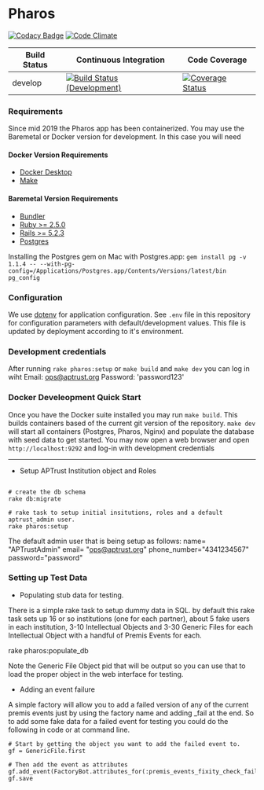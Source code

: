 # Pharos

[![Codacy Badge](https://api.codacy.com/project/badge/Grade/5d37b48c4c5547cca0c9c61a5887f589)](https://www.codacy.com/app/cdahlhausen/pharos?utm_source=github.com&amp;utm_medium=referral&amp;utm_content=APTrust/pharos&amp;utm_campaign=Badge_Grade)
[![Code Climate](https://codeclimate.com/github/APTrust/pharos.png)](https://codeclimate.com/github/APTrust/pharos.png?branch=develop)

Build Status | Continuous Integration | Code Coverage
--- | --- | ---
develop | [![Build Status (Development)](https://travis-ci.org/APTrust/pharos.png?branch=develop)](https://travis-ci.org/APTrust/pharos) | [![Coverage Status](https://coveralls.io/repos/github/APTrust/pharos/badge.svg?branch=develop)](https://coveralls.io/github/APTrust/pharos?branch=develop)

### Requirements

Since mid 2019 the Pharos app has been containerized. You may use the Baremetal
or Docker version for development. In this case you will need

#### Docker Version Requirements
* [Docker Desktop](https://hub.docker.com/search/?type=edition&offering=community)
* [Make](Makefile)

#### Baremetal Version Requirements
* [Bundler](https://bundler.io)
* [Ruby >= 2.5.0](https://www.ruby-lang.org/en/)
* [Rails >= 5.2.3](https://rubyonrails.org/)
* [Postgres](https://postgresapp.com/)

Installing the Postgres gem on Mac with Postgres.app:
```gem install pg -v 1.1.4 -- --with-pg-config=/Applications/Postgres.app/Contents/Versions/latest/bin pg_config```

### Configuration

We use [dotenv](https://github.com/bkeepers/dotenv) for application
configuration. See `.env` file in this repository for configuration parameters
with default/development values. This file is updated by deployment according to
it's environment.

### Development credentials

After running `rake pharos:setup` or `make build` and `make dev`
you can log in wiht
Email: ops@aptrust.org
Password: 'password123'

### Docker Develeopment Quick Start

Once you have the Docker suite installed you may run `make build`. This builds
containers based of the current git version of the repository.
`make dev` will start all containers (Postgres, Pharos, Nginx) and populate the
database with seed data to get started.
You may now open a web browser and open `http://localhost:9292` and log-in with
development credentials

------
* Setup APTrust Institution object and Roles

```shell

# create the db schema
rake db:migrate

# rake task to setup initial insitutions, roles and a default aptrust_admin user.
rake pharos:setup
```

The default admin user that is being setup as follows:
    name= "APTrustAdmin"
    email= "ops@aptrust.org"
    phone_number="4341234567"
    password="password"

### Setting up Test Data

* Populating stub data for testing.

There is a simple rake task to setup dummy data in SQL. by default this rake task sets up 16 or so institutions
(one for each partner), about 5 fake users in each institution, 3-10 Intellectual Objects and 3-30 Generic Files for
each Intellectual Object with a handful of Premis Events for each.

rake pharos:populate_db

Note the Generic File Object pid that will be output so you can use that to load the proper object in the web
interface for testing.

*  Adding an event failure

A simple factory will allow you to add a failed version of any of the current premis events just by
using the factory name and adding _fail at the end.  So to add some fake data for a failed event for
testing you could do the following in code or at command line.

````
# Start by getting the object you want to add the failed event to.
gf = GenericFile.first

# Then add the event as attributes
gf.add_event(FactoryBot.attributes_for(:premis_events_fixity_check_fail))
gf.save
````
